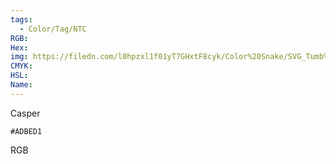 ```yaml
---
tags:
  - Color/Tag/NTC
RGB:
Hex:
img: https://filedn.com/l0hpzxl1f01yT7GHxtF8cyk/Color%20Snake/SVG_Tumb%20Mass%20No%20Name/ADBED1.svg
CMYK:
HSL:
Name:
---
```

Casper
```palette
#ADBED1
```
RGB
